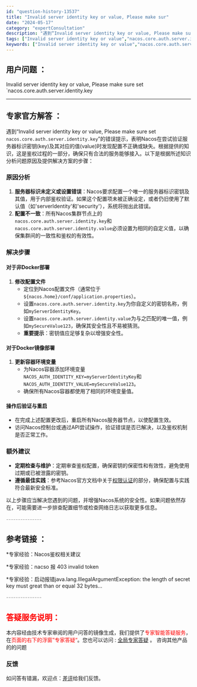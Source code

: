 ```yaml
---
id: "question-history-13537"
title: "Invalid server identity key or value, Please make sur"
date: "2024-05-17"
category: "expertConsultation"
description: "遇到“Invalid server identity key or value, Please make sure set `nacos.core.auth.server.identity.key`”的错误提示，表明Nacos在尝试验证服务器标识密钥(key)及其对应的值(value)时发现配置不正"
tags: ["Invalid server identity key or value","nacos.core.auth.server.identity.key"]
keywords: ["Invalid server identity key or value","nacos.core.auth.server.identity.key"]
---
```


## 用户问题 ： 
 Invalid server identity key or value, Please make sure set `nacos.core.auth.server.identity.key  

---------------
## 专家官方解答 ：

遇到“Invalid server identity key or value, Please make sure set `nacos.core.auth.server.identity.key`”的错误提示，表明Nacos在尝试验证服务器标识密钥(key)及其对应的值(value)时发现配置不正确或缺失。根据提供的知识，这是鉴权过程的一部分，确保只有合法的服务能够接入。以下是根据所述知识分析问题原因及提供解决方案的步骤：

### 原因分析
1. **服务器标识未定义或设置错误**：Nacos要求配置一个唯一的服务器标识密钥及其值，用于内部鉴权验证。如果这个配置项未被正确设定，或者仍旧使用了默认值（如'serverIdentity'和'security'），系统将抛出此错误。
2. **配置不一致**：所有Nacos集群节点上的`nacos.core.auth.server.identity.key`和`nacos.core.auth.server.identity.value`必须设置为相同的自定义值，以确保集群间的一致性和鉴权的有效性。

### 解决步骤
#### 对于非Docker部署
1. **修改配置文件**
   - 定位到Nacos配置文件（通常位于`${nacos.home}/conf/application.properties`）。
   - 设置`nacos.core.auth.server.identity.key`为你自定义的密钥名称，例如`myServerIdentityKey`。
   - 设置`nacos.core.auth.server.identity.value`为与之匹配的唯一值，例如`mySecureValue123`，确保其安全性且不易被猜测。
   - **重要提示**：密钥值应足够复杂以增强安全性。

#### 对于Docker镜像部署
1. **更新容器环境变量**
   - 为Nacos容器添加环境变量`NACOS_AUTH_IDENTITY_KEY=myServerIdentityKey`和`NACOS_AUTH_IDENTITY_VALUE=mySecureValue123`。
   - 确保所有Nacos容器都使用了相同的环境变量值。

#### 操作后验证与重启
- 在完成上述配置更改后，重启所有Nacos服务器节点，以使配置生效。
- 访问Nacos控制台或通过API尝试操作，验证错误是否已解决，以及鉴权机制是否正常工作。

### 额外建议
- **定期检查与维护**：定期审查鉴权配置，确保密钥的保密性和有效性，避免使用过期或已被泄露的密钥。
- **遵循最佳实践**：参考Nacos官方文档中关于[权限认证](https://nacos.io/docs/latest/guide/user/auth/)的部分，确保配置与实践符合最新安全标准。

以上步骤应当解决您遇到的问题，并增强Nacos系统的安全性。如果问题依然存在，可能需要进一步排查配置细节或检查网络日志以获取更多信息。


<font color="#949494">---------------</font> 


## 参考链接 ：

*专家经验：Nacos鉴权相关建议 
 
 *专家经验：nacso 报 403 invalid token 
 
 *专家经验：启动报错java.lang.IllegalArgumentException: the length of secret key must great than or equal 32 bytes... 


 <font color="#949494">---------------</font> 
 


## <font color="#FF0000">答疑服务说明：</font> 

本内容经由技术专家审阅的用户问答的镜像生成，我们提供了<font color="#FF0000">专家智能答疑服务</font>，在<font color="#FF0000">页面的右下的浮窗”专家答疑“</font>。您也可以访问 : [全局专家答疑](https://answer.opensource.alibaba.com/docs/intro) 。 咨询其他产品的的问题

### 反馈
如问答有错漏，欢迎点：[差评](https://ai.nacos.io/user/feedbackByEnhancerGradePOJOID?enhancerGradePOJOId=13918)给我们反馈。
